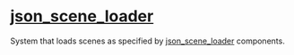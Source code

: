 # [json_scene_loader](json_scene_loader.hpp)

System that loads scenes as specified by [json_scene_loader](../../data/json_scene_loader.md) components.